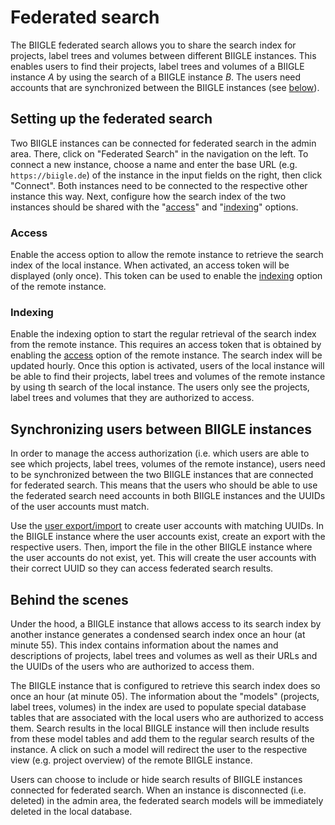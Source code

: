 # Federated search

The BIIGLE federated search allows you to share the search index for projects, label trees and volumes between different BIIGLE instances. This enables users to find their projects, label trees and volumes of a BIIGLE instance _A_ by using the search of a BIIGLE instance _B_. The users need accounts that are synchronized between the BIIGLE instances (see [below](#synchronizing-users-between-biigle-instances)).

## Setting up the federated search

Two BIIGLE instances can be connected for federated search in the admin area. There, click on "Federated Search" in the navigation on the left. To connect a new instance, choose a name and enter the base URL (e.g. `https://biigle.de`) of the instance in the input fields on the right, then click "Connect". Both instances need to be connected to the respective other instance this way. Next, configure how the search index of the two instances should be shared with the "[access](#access)" and "[indexing](#indexing)" options.

### Access

Enable the access option to allow the remote instance to retrieve the search index of the local instance. When activated, an access token will be displayed (only once). This token can be used to enable the [indexing](#indexing) option of the remote instance.

### Indexing

Enable the indexing option to start the regular retrieval of the search index from the remote instance. This requires an access token that is obtained by enabling the [access](#access) option of the remote instance. The search index will be updated hourly. Once this option is activated, users of the local instance will be able to find their projects, label trees and volumes of the remote instance by using th search of the local instance. The users only see the projects, label trees and volumes that they are authorized to access.

## Synchronizing users between BIIGLE instances

In order to manage the access authorization (i.e. which users are able to see which projects, label trees, volumes of the remote instance), users need to be synchronized between the two BIIGLE instances that are connected for federated search. This means that the users who should be able to use the federated search need accounts in both BIIGLE instances and the UUIDs of the user accounts must match.

Use the [user export/import](/sync) to create user accounts with matching UUIDs. In the BIIGLE instance where the user accounts exist, create an export with the respective users. Then, import the file in the other BIIGLE instance where the user accounts do not exist, yet. This will create the user accounts with their correct UUID so they can access federated search results.

## Behind the scenes

Under the hood, a BIIGLE instance that allows access to its search index by another instance generates a condensed search index once an hour (at minute 55). This index contains information about the names and descriptions of projects, label trees and volumes as well as their URLs and the UUIDs of the users who are authorized to access them.

The BIIGLE instance that is configured to retrieve this search index does so once an hour (at minute 05). The information about the "models" (projects, label trees, volumes) in the index are used to populate special database tables that are associated with the local users who are authorized to access them. Search results in the local BIIGLE instance will then include results from these model tables and add them to the regular search results of the instance. A click on such a model will redirect the user to the respective view (e.g. project overview) of the remote BIIGLE instance.

Users can choose to include or hide search results of BIIGLE instances connected for federated search. When an instance is disconnected (i.e. deleted) in the admin area, the federated search models will be immediately deleted in the local database.

